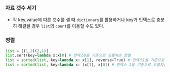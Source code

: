 ### 자료 갯수 세기
- 각 key,value에 따른 갯수를 셀 때 ```dictionary```를 활용하거나 key가 인덱스로 충분히 해결될 경우 ```list```의 ```count```를 이용할 수도 있다.

### 정렬
```python
list = [(1,2)(2,1)]
list.sort(key=lambda x:x[0] # 인덱스0을 기준으로 오름차순 정렬
list = sorted(list, key=lambda x: x[1], reverse=True) # 인덱스1을 기준으로 내림차순 정렬
list = sorted(list, key=lambda x: (x[1], x[0]) # 인덱스 1을 기준으로 오름차순 정렬 뒤, 그 값이 동일할 경우 인덱스 0을 기준으로 정렬
```

